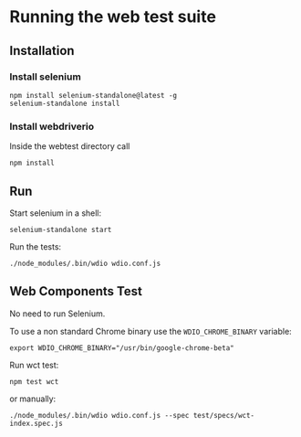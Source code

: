 # Running the web test suite

## Installation

### Install selenium

```shell
npm install selenium-standalone@latest -g
selenium-standalone install
```

### Install webdriverio

Inside the webtest directory call

```shell
npm install
```

## Run

Start selenium in a shell:

```shell
selenium-standalone start
```

Run the tests:

```shell
./node_modules/.bin/wdio wdio.conf.js
```

## Web Components Test

No need to run Selenium.

To use a non standard Chrome binary use the `WDIO_CHROME_BINARY` variable:

```shell
export WDIO_CHROME_BINARY="/usr/bin/google-chrome-beta"
```

Run wct test:

```shell
npm test wct
```

or manually:

```shell
./node_modules/.bin/wdio wdio.conf.js --spec test/specs/wct-index.spec.js
```
